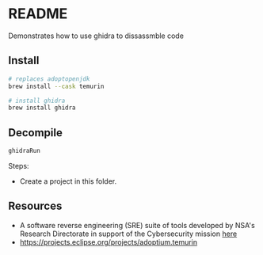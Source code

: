 # README

Demonstrates how to use ghidra to dissassmble code  

## Install

```sh
# replaces adoptopenjdk
brew install --cask temurin

# install ghidra
brew install ghidra
```

## Decompile

```sh
ghidraRun
```

Steps:

* Create a project in this folder.

## Resources

* A software reverse engineering (SRE) suite of tools developed by NSA's Research Directorate in support of the Cybersecurity mission [here](https://ghidra-sre.org/)  
* https://projects.eclipse.org/projects/adoptium.temurin